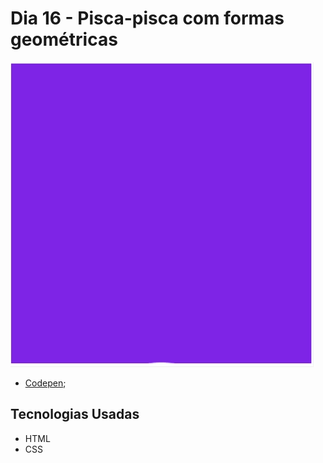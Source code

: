 # Dia 16 - Pisca-pisca com formas geométricas

![Upload Fake de arquivos](./day16.gif?raw=true "Upload Fake de arquivos")

*   [Codepen](https://codepen.io/lizvidotti91/pen/LYLZLWw); 

## Tecnologias Usadas

*   HTML
*   CSS 
